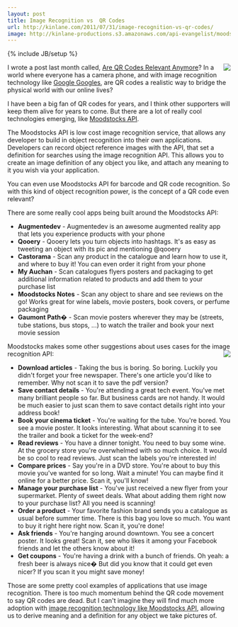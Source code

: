 ```yaml
---
layout: post
title: Image Recognition vs  QR Codes
url: http://kinlane.com/2011/07/31/image-recognition-vs-qr-codes/
image: http://kinlane-productions.s3.amazonaws.com/api-evangelist/moodstocks/Moodstocks-Logo.png
---
```

{% include JB/setup %}
<p>
     <img src="http://kinlane-productions.s3.amazonaws.com/api-evangelist/moodstocks/Moodstocks-Logo.png"  align="right" />I wrote a post last month called, <a title="Are QR Codes Relevant Anymore" href="http://www.kinlane.com/2011/06/are-qr-codes-relevant-anymore/">Are QR Codes Relevant Anymore</a>? In a world where everyone has a camera phone, and with image recognition technology like <a title="Google Googles" href="http://www.google.com/mobile/goggles/">Google Googles</a>, are QR codes a realistic way to bridge the physical world with our online lives?
</p>

<p>
     I have been a big fan of QR codes for years, and I think other supporters will keep them alive for years to come. But there are a lot of really cool technologies emerging, like <a title="Moodstocks API" href="https://github.com/Moodstocks/moodstocks-api/wiki/api-v2-doc">Moodstocks API</a>.
</p>

<p>
     The Moodstocks API is low cost image recognition service, that allows any developer to build in object recognition into their own applications. Developers can record object reference images with the API, that set a definition for searches using the image recognition API. This allows you to create an image definition of any object you like, and attach any meaning to it you wish via your application.
</p>

<p>
     You can even use Moodstocks API for barcode and QR code recognition. So with this kind of object recognition power, is the concept of a QR code even relevant?
</p>

<p>
     There are some really cool apps being built around the Moodstocks API:
</p>
<ul class="mainlist">
     <li>
          <strong>Augmentedev</strong> - Augmentedev is an awesome augmented reality app that lets you experience products with your phone
     </li>
     <li>
          <strong>Qooery</strong> - Qooery lets you turn objects into hashtags. It's as easy as tweeting an object with its pic and mentioning @qooery
     </li>
     <li>
          <strong>Castorama</strong> - Scan any product in the catalogue and learn how to use it, and where to buy it! You can even order it right from your phone
     </li>
     <li>
          <strong>My Auchan</strong> - Scan catalogues flyers posters and packaging to get additional information related to products and add them to your purchase list
     </li>
     <li>
          <strong>Moodstocks Notes</strong> - Scan any object to share and see reviews on the go! Works great for wine labels, movie posters, book covers, or perfume packaging
     </li>
     <li>
          <strong>Gaumont Path�</strong> - Scan movie posters wherever they may be (streets, tube stations, bus stops, ...) to watch the trailer and book your next movie session
     </li>
</ul>
<p>
     Moodstocks makes some other suggestions about uses cases for the image recognition API:<img src="http://kinlane-productions.s3.amazonaws.com/api-evangelist/moodstocks/Moodstocks-Mobile-Search.png"  align="right" />
</p>
<ul class="mainlist">
     <li>
          <strong>Download articles</strong> - Taking the bus is boring. So boring. Luckily you didn't forget your free newspaper. There's one article you'd like to remember. Why not scan it to save the pdf version?
     </li>
     <li>
          <strong>Save contact details</strong> - You're attending a great tech event. You've met many brilliant people so far. But business cards are not handy. It would be much easier to just scan them to save contact details right into your address book!
     </li>
     <li>
          <strong>Book your cinema ticket</strong> - You're waiting for the tube. You're bored. You see a movie poster. It looks interesting. What about scanning it to see the trailer and book a ticket for the week-end?
     </li>
     <li>
          <strong>Read reviews</strong> - You have a dinner tonight. You need to buy some wine. At the grocery store you're overwhelmed with so much choice. It would be so cool to read reviews. Just scan the labels you're interested in!
     </li>
     <li>
          <strong>Compare prices</strong> - Say you're in a DVD store. You're about to buy this movie you've wanted for so long. Wait a minute! You can maybe find it online for a better price. Scan it, you'll know!
     </li>
     <li>
          <strong>Manage your purchase list</strong> - You've just received a new flyer from your supermarket. Plenty of sweet deals. What about adding them right now to your purchase list? All you need is scanning!
     </li>
     <li>
          <strong>Order a product</strong> - Your favorite fashion brand sends you a catalogue as usual before summer time. There is this bag you love so much. You want to buy it right here right now. Scan it, you're done!
     </li>
     <li>
          <strong>Ask friends</strong> - You're hanging around downtown. You see a concert poster. It looks great! Scan it, see who likes it among your Facebook friends and let the others know about it!
     </li>
     <li>
          <strong>Get coupons</strong> - You're having a drink with a bunch of friends. Oh yeah: a fresh beer is always nice� But did you know that it could get even nicer? If you scan it you might save money!
     </li>
</ul>
<p>
     Those are some pretty cool examples of applications that use image recognition. There is too much momentum behind the QR code movement to say QR codes are dead. But I can't imagine they will find much more adoption with <a title="image recognition technology like Moodstocks API" href="http://www.moodstocks.com/">image recognition technology like Moodstocks API</a>, allowing us to derive meaning and a definition for any object we take pictures of.
</p>